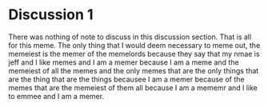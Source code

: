 <h1>Discussion 1</h1>

There was nothing of note to discuss in this discussion section. That is all for this meme. The only thing that I would deem necessary to meme out, the memeiest is the memer of the memelords because they say that my nmae is jeff and I like memes and I am a memer because I am a meme and the memeiest of all the memes and the only memes that are the only things that are the thing that are the things becausee I am a memer because of the memes that are the memeiest of them all because I am a mememr and I like to emmee and I am a memer.